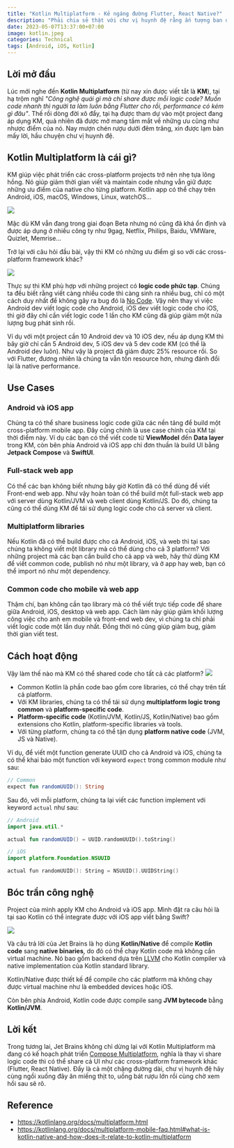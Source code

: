 ```yaml
---
title: "Kotlin Multiplatform - Kẻ ngáng đường Flutter, React Native?"
description: "Phải chia sẻ thật với chư vị huynh đệ rằng ấn tượng ban đầu của tại hạ với Kotlin Multiplatform không tốt lắm."
date: 2023-05-07T13:37:00+07:00
image: kotlin.jpeg
categories: Technical
tags: [Android, iOS, Kotlin]
---
```


## Lời mở đầu
Lúc mới nghe đến **Kotlin Multiplatform** (từ nay xin được viết tắt là **KM**), tại hạ trộm nghĩ *"Công nghệ quái gì mà chỉ share được mỗi logic code? Muốn code nhanh thì người ta làm luôn bằng Flutter cho rồi, performance có kém gì đâu"*. Thế rồi dòng đời xô đẩy, tại hạ được tham dự vào một project đang áp dụng KM, quả nhiên đã được mở mang tầm mắt về những ưu cũng như nhược điểm của nó. Nay mượn chén rượu dưới đêm trăng, xin được lạm bàn mấy lời, hầu chuyện chư vị huynh đệ.
## Kotlin Multiplatform là cái gì?
KM giúp việc phát triển các cross-platform projects trở nên nhẹ tựa lông hồng. Nó giúp giảm thời gian viết và maintain code nhưng vẫn giữ được những ưu điểm của native cho từng platform. Kotlin app có thể chạy trên Android, iOS, macOS, Windows, Linux, watchOS...

![](https://images.viblo.asia/1eea8f44-e16d-4702-8266-30d4d82aec2a.png)

Mặc dù KM vẫn đang trong giai đoạn Beta nhưng nó cũng đã khá ổn định và được áp dụng ở nhiều công ty như 9gag, Netflix, Philips, Baidu, VMWare, Quizlet, Memrise...

Trở lại với câu hỏi đầu bài, vậy thì KM có những ưu điểm gì so với các cross-platform framework khác?

![](https://images.viblo.asia/b22cf0ae-b2b4-4b3a-9eab-c8618f0afa66.png)

Thực sự thì KM phù hợp với những project có **logic code phức tạp**. Chúng ta đều biết rằng viết càng nhiều code thì càng sinh ra nhiều bug, chỉ có một cách duy nhất để không gây ra bug đó là [No Code](https://github.com/kelseyhightower/nocode). Vậy nên thay vì việc Android dev viết logic code cho Android, iOS dev viết logic code cho iOS, thì giờ đây chỉ cần viết logic code 1 lần cho KM cũng đã giúp giảm một nửa lượng bug phát sinh rồi.

Ví dụ với một project cần 10 Android dev và 10 iOS dev, nếu áp dụng KM thì bây giờ chỉ cần 5 Android dev, 5 iOS dev và 5 dev code KM (có thể là Android dev luôn). Như vậy là project đã giảm được 25% resource rồi. So với Flutter, đương nhiên là chúng ta vẫn tốn resource hơn, nhưng đánh đổi lại là native performance.
## Use Cases
### Android và iOS app
Chúng ta có thể share business logic code giữa các nền tảng để build một cross-platform mobile app. Đây cũng chính là use case chính của KM tại thời điểm này. Ví dụ các bạn có thể viết code từ **ViewModel** đến **Data layer** trong KM, còn bên phía Android và iOS app chỉ đơn thuần là build UI bằng **Jetpack Compose** và **SwiftUI**.
### Full-stack web app
Có thể các bạn không biết nhưng bây giờ Kotlin đã có thể dùng để viết Front-end web app. Như vậy hoàn toàn có thể build một full-stack web app với server dùng Kotlin/JVM và web client dùng Kotlin/JS. Do đó, chúng ta cũng có thể dùng KM để tái sử dụng logic code cho cả server và client.
### Multiplatform libraries
Nếu Kotlin đã có thể build được cho cả Android, iOS, và web thì tại sao chúng ta không viết một library mà có thể dùng cho cả 3 platform? Với những project mà các bạn cần build cho cả app và web, hãy thử dùng KM để viết common code, publish nó như một library, và ở app hay web, bạn có thể import nó như một dependency.
### Common code cho mobile và web app
Thậm chí, bạn không cần tạo library mà có thể viết trực tiếp code để share giữa Android, iOS, desktop và web app. Cách làm này giúp giảm khối lượng công việc cho anh em mobile và front-end web dev, vì chúng ta chỉ phải viết logic code một lần duy nhất. Đồng thời nó cũng giúp giảm bug, giảm thời gian viết test.
## Cách hoạt động
Vậy làm thế nào mà KM có thể shared code cho tất cả các platform?
![](https://images.viblo.asia/64059043-ba35-4f8c-ad14-bf0fec7df6c8.png)
- Common Kotlin là phần code bao gồm core libraries, có thể chạy trên tất cả platform.
- Với KM libraries, chúng ta có thể tái sử dụng **multiplatform logic trong common** và **platform-specific code**.
- **Platform-specific code** (Kotlin/JVM, Kotlin/JS, Kotlin/Native) bao gồm extensions cho Kotlin, platform-specific libraries và tools.
- Với từng platform, chúng ta có thể tận dụng **platform native code** (JVM, JS và Native).

Ví dụ, để viết một function generate UUID cho cả Android và iOS, chúng ta có thể khai báo một function với keyword `expect` trong common module như sau:
```kotlin
// Common
expect fun randomUUID(): String
```
Sau đó, với mỗi platform, chúng ta lại viết các function implement với keyword `actual` như sau:
```kotlin
// Android
import java.util.*

actual fun randomUUID() = UUID.randomUUID().toString()
```
```swift
// iOS
import platform.Foundation.NSUUID

actual fun randomUUID(): String = NSUUID().UUIDString()
```
## Bóc trần công nghệ
Project của mình apply KM cho Android và iOS app. Mình đặt ra câu hỏi là tại sao Kotlin có thể integrate được với iOS app viết bằng Swift?

![](https://images.viblo.asia/6a6a746d-dc3e-4f60-8a43-49c3496c3ce9.png)

Và câu trả lời của Jet Brains là họ dùng **Kotlin/Native** để compile **Kotlin code** sang **native binaries**, do đó có thể chạy Kotlin code mà không cần virtual machine. Nó bao gồm backend dựa trên [LLVM](https://llvm.org) cho Kotlin compiler và native implementation của Kotlin standard library.

Kotlin/Native được thiết kế để compile cho các platform mà không chạy được virtual machine như là embedded devices hoặc iOS.

Còn bên phía Android, Kotlin code được compile sang **JVM bytecode** bằng **Kotlin/JVM**.
## Lời kết
Trong tương lai, Jet Brains không chỉ dừng lại với Kotlin Multiplatform mà đang có kế hoạch phát triển [Compose Multiplatform](https://www.jetbrains.com/lp/compose-multiplatform/), nghĩa là thay vì share logic code thì có thể share cả UI như các cross-platform framework khác (Flutter, React Native). Đấy là cả một chặng đường dài, chư vị huynh đệ hãy cùng ngồi xuống đây ăn miếng thịt to, uống bát rượu lớn rồi cùng chờ xem hồi sau sẽ rõ.
## Reference
* https://kotlinlang.org/docs/multiplatform.html
* https://kotlinlang.org/docs/multiplatform-mobile-faq.html#what-is-kotlin-native-and-how-does-it-relate-to-kotlin-multiplatform
